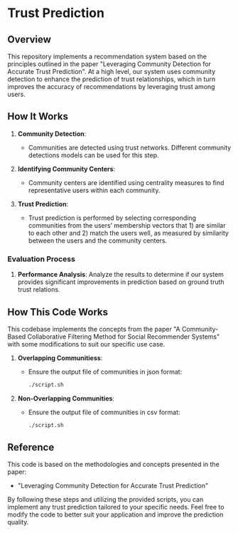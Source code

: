 # Trust Prediction

## Overview

This repository implements a recommendation system based on the principles outlined in the paper "Leveraging Community Detection for Accurate Trust Prediction". At a high level, our system uses community detection to enhance the prediction of trust relationships, which in turn improves the accuracy of recommendations by leveraging trust among users.

## How It Works

1. **Community Detection**: 
   - Communities are detected using trust networks. Different community detections models can be used for this step. 
   
2. **Identifying Community Centers**:
   - Community centers are identified using centrality measures to find representative users within each community.
   
3. **Trust Prediction**:
   - Trust prediction is performed by selecting corresponding communities from the users’ membership vectors that 1) are similar to each other and 2) match the users well, as measured by similarity between the users and the community centers.

### Evaluation Process

1. **Performance Analysis**: Analyze the results to determine if our system provides significant improvements in prediction based on ground truth trust relations.


## How This Code Works

This codebase implements the concepts from the paper "A Community-Based Collaborative Filtering Method for Social Recommender Systems" with some modifications to suit our specific use case.

1. **Overlapping Communitiess**:
   - Ensure the output file of communities in json format:
     ```bash
     ./script.sh
     ```
     
2. **Non-Overlapping Communities**:
   - Ensure the output file of communities in csv format:
     ```bash
     ./script.sh

## Reference

This code is based on the methodologies and concepts presented in the paper:
- "Leveraging Community Detection for Accurate Trust Prediction"

By following these steps and utilizing the provided scripts, you can implement any trust prediction tailored to your specific needs. Feel free to modify the code to better suit your application and improve the prediction quality.

